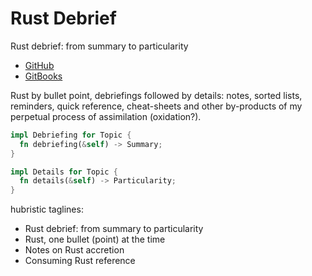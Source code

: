 # Rust Debrief

Rust debrief: from summary to particularity

- [GitHub](https://github.com/mandober/rust-debrief)
- [GitBooks](https://mandober.gitbooks.io/rust-debrief)


Rust by bullet point, debriefings followed by details: notes, sorted lists, reminders, quick reference, cheat-sheets and other by-products of my perpetual process of assimilation (oxidation?).


```rust
impl Debriefing for Topic {
  fn debriefing(&self) -> Summary;
}

impl Details for Topic {
  fn details(&self) -> Particularity;
}
```


hubristic taglines:
- Rust debrief: from summary to particularity
- Rust, one bullet (point) at the time
- Notes on Rust accretion
- Consuming Rust reference
